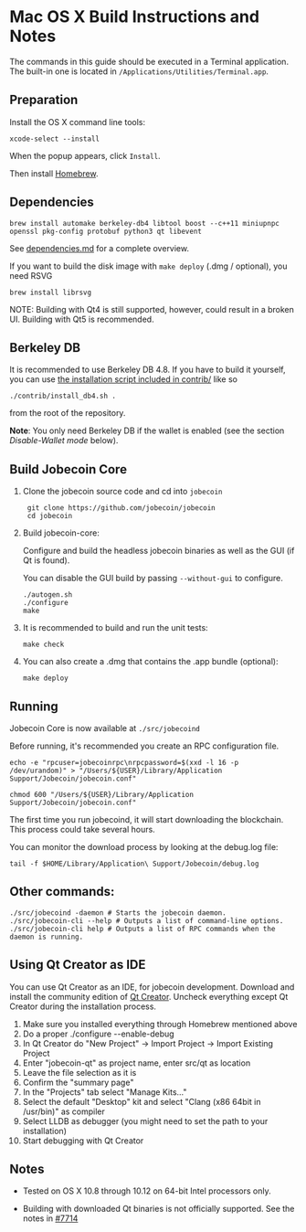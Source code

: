 Mac OS X Build Instructions and Notes
====================================
The commands in this guide should be executed in a Terminal application.
The built-in one is located in `/Applications/Utilities/Terminal.app`.

Preparation
-----------
Install the OS X command line tools:

`xcode-select --install`

When the popup appears, click `Install`.

Then install [Homebrew](https://brew.sh).

Dependencies
----------------------

    brew install automake berkeley-db4 libtool boost --c++11 miniupnpc openssl pkg-config protobuf python3 qt libevent

See [dependencies.md](dependencies.md) for a complete overview.

If you want to build the disk image with `make deploy` (.dmg / optional), you need RSVG

    brew install librsvg

NOTE: Building with Qt4 is still supported, however, could result in a broken UI. Building with Qt5 is recommended.

Berkeley DB
-----------
It is recommended to use Berkeley DB 4.8. If you have to build it yourself,
you can use [the installation script included in contrib/](contrib/install_db4.sh)
like so

```shell
./contrib/install_db4.sh .
```

from the root of the repository.

**Note**: You only need Berkeley DB if the wallet is enabled (see the section *Disable-Wallet mode* below).

Build Jobecoin Core
------------------------

1. Clone the jobecoin source code and cd into `jobecoin`

        git clone https://github.com/jobecoin/jobecoin
        cd jobecoin

2.  Build jobecoin-core:

    Configure and build the headless jobecoin binaries as well as the GUI (if Qt is found).

    You can disable the GUI build by passing `--without-gui` to configure.

        ./autogen.sh
        ./configure
        make

3.  It is recommended to build and run the unit tests:

        make check

4.  You can also create a .dmg that contains the .app bundle (optional):

        make deploy

Running
-------

Jobecoin Core is now available at `./src/jobecoind`

Before running, it's recommended you create an RPC configuration file.

    echo -e "rpcuser=jobecoinrpc\nrpcpassword=$(xxd -l 16 -p /dev/urandom)" > "/Users/${USER}/Library/Application Support/Jobecoin/jobecoin.conf"

    chmod 600 "/Users/${USER}/Library/Application Support/Jobecoin/jobecoin.conf"

The first time you run jobecoind, it will start downloading the blockchain. This process could take several hours.

You can monitor the download process by looking at the debug.log file:

    tail -f $HOME/Library/Application\ Support/Jobecoin/debug.log

Other commands:
-------

    ./src/jobecoind -daemon # Starts the jobecoin daemon.
    ./src/jobecoin-cli --help # Outputs a list of command-line options.
    ./src/jobecoin-cli help # Outputs a list of RPC commands when the daemon is running.

Using Qt Creator as IDE
------------------------
You can use Qt Creator as an IDE, for jobecoin development.
Download and install the community edition of [Qt Creator](https://www.qt.io/download/).
Uncheck everything except Qt Creator during the installation process.

1. Make sure you installed everything through Homebrew mentioned above
2. Do a proper ./configure --enable-debug
3. In Qt Creator do "New Project" -> Import Project -> Import Existing Project
4. Enter "jobecoin-qt" as project name, enter src/qt as location
5. Leave the file selection as it is
6. Confirm the "summary page"
7. In the "Projects" tab select "Manage Kits..."
8. Select the default "Desktop" kit and select "Clang (x86 64bit in /usr/bin)" as compiler
9. Select LLDB as debugger (you might need to set the path to your installation)
10. Start debugging with Qt Creator

Notes
-----

* Tested on OS X 10.8 through 10.12 on 64-bit Intel processors only.

* Building with downloaded Qt binaries is not officially supported. See the notes in [#7714](https://github.com/jobecoin/jobecoin/issues/7714)
